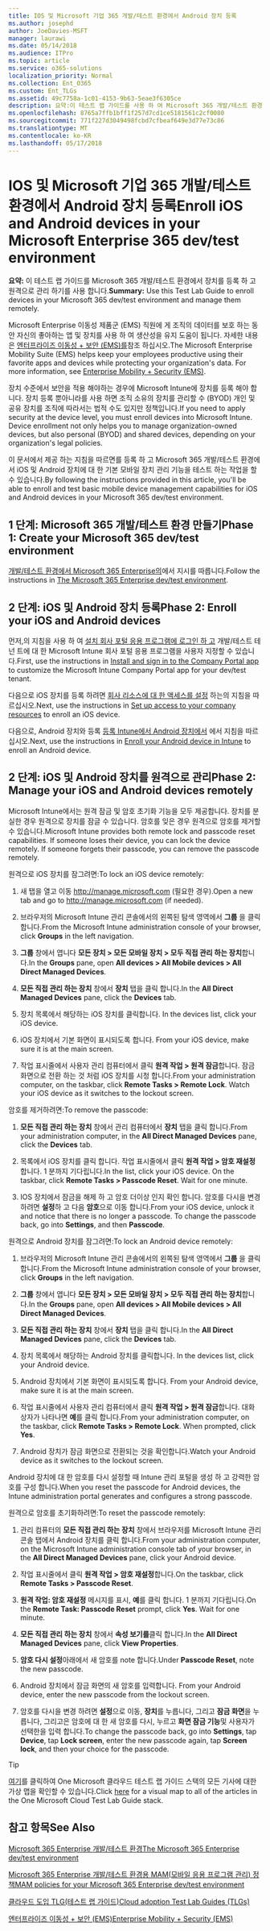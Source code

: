 ```yaml
---
title: IOS 및 Microsoft 기업 365 개발/테스트 환경에서 Android 장치 등록
ms.author: josephd
author: JoeDavies-MSFT
manager: laurawi
ms.date: 05/14/2018
ms.audience: ITPro
ms.topic: article
ms.service: o365-solutions
localization_priority: Normal
ms.collection: Ent_O365
ms.custom: Ent_TLGs
ms.assetid: 49c7758a-1c01-4153-9b63-5eae3f6305ce
description: 요약:이 테스트 랩 가이드를 사용 하 여 Microsoft 365 개발/테스트 환경에서 장치를 등록 하 고 원격으로 관리 하기를.
ms.openlocfilehash: 8765a7ffb1bff1f257d7cd1ce5181561c2cf0080
ms.sourcegitcommit: 771f227d3049498fcbd7cfbeaf649e3d77e73c86
ms.translationtype: MT
ms.contentlocale: ko-KR
ms.lasthandoff: 05/17/2018
---
```

# <a name="enroll-ios-and-android-devices-in-your-microsoft-enterprise-365-devtest-environment"></a><span data-ttu-id="421c4-103">IOS 및 Microsoft 기업 365 개발/테스트 환경에서 Android 장치 등록</span><span class="sxs-lookup"><span data-stu-id="421c4-103">Enroll iOS and Android devices in your Microsoft Enterprise 365 dev/test environment</span></span>

 <span data-ttu-id="421c4-104">**요약:** 이 테스트 랩 가이드를 Microsoft 365 개발/테스트 환경에서 장치를 등록 하 고 원격으로 관리 하기를 사용 합니다.</span><span class="sxs-lookup"><span data-stu-id="421c4-104">**Summary:** Use this Test Lab Guide to enroll devices in your Microsoft 365 dev/test environment and manage them remotely.</span></span>
  
<span data-ttu-id="421c4-p101">Microsoft Enterprise 이동성 제품군 (EMS) 직원에 게 조직의 데이터를 보호 하는 동안 자신의 좋아하는 앱 및 장치를 사용 하 여 생산성을 유지 도움이 됩니다. 자세한 내용은 [엔터프라이즈 이동성 + 보안 (EMS)를](https://www.microsoft.com/cloud-platform/enterprise-mobility-security)참조 하십시오.</span><span class="sxs-lookup"><span data-stu-id="421c4-p101">The Microsoft Enterprise Mobility Suite (EMS) helps keep your employees productive using their favorite apps and devices while protecting your organization's data. For more information, see [Enterprise Mobility + Security (EMS)](https://www.microsoft.com/cloud-platform/enterprise-mobility-security).</span></span>
  
<span data-ttu-id="421c4-p102">장치 수준에서 보안을 적용 해야하는 경우에 Microsoft Intune에 장치를 등록 해야 합니다. 장치 등록 뿐아니라를 사용 하면 조직 소유의 장치를 관리할 수 (BYOD) 개인 및 공유 장치를 조직에 따라서는 법적 수도 있지만 정책입니다.</span><span class="sxs-lookup"><span data-stu-id="421c4-p102">If you need to apply security at the device level, you must enroll devices into Microsoft Intune. Device enrollment not only helps you to manage organization-owned devices, but also personal (BYOD) and shared devices, depending on your organization's legal policies.</span></span>
  
<span data-ttu-id="421c4-109">이 문서에서 제공 하는 지침을 따르면를 등록 하 고 Microsoft 365 개발/테스트 환경에서 iOS 및 Android 장치에 대 한 기본 모바일 장치 관리 기능을 테스트 하는 작업을 할 수 있습니다.</span><span class="sxs-lookup"><span data-stu-id="421c4-109">By following the instructions provided in this article, you'll be able to enroll and test basic mobile device management capabilities for iOS and Android devices in your Microsoft 365 dev/test environment.</span></span>
  
## <a name="phase-1-create-your-microsoft-365-devtest-environment"></a><span data-ttu-id="421c4-110">1 단계: Microsoft 365 개발/테스트 환경 만들기</span><span class="sxs-lookup"><span data-stu-id="421c4-110">Phase 1: Create your Microsoft 365 dev/test environment</span></span>

<span data-ttu-id="421c4-111">[개발/테스트 환경에서 Microsoft 365 Enterprise의](the-microsoft-365-enterprise-dev-test-environment.md)에서 지시를 따릅니다.</span><span class="sxs-lookup"><span data-stu-id="421c4-111">Follow the instructions in [The Microsoft 365 Enterprise dev/test environment](the-microsoft-365-enterprise-dev-test-environment.md).</span></span>
  
## <a name="phase-2-enroll-your-ios-and-android-devices"></a><span data-ttu-id="421c4-112">2 단계: iOS 및 Android 장치 등록</span><span class="sxs-lookup"><span data-stu-id="421c4-112">Phase 2: Enroll your iOS and Android devices</span></span>

<span data-ttu-id="421c4-113">먼저,의 지침을 사용 하 여 [설치 회사 포털 응용 프로그램에 로그인 하 고](https://docs.microsoft.com/intune-user-help/install-and-sign-in-to-the-intune-company-portal-app-ios) 개발/테스트 테 넌 트에 대 한 Microsoft Intune 회사 포털 응용 프로그램을 사용자 지정할 수 있습니다.</span><span class="sxs-lookup"><span data-stu-id="421c4-113">First, use the instructions in [Install and sign in to the Company Portal app](https://docs.microsoft.com/intune-user-help/install-and-sign-in-to-the-intune-company-portal-app-ios) to customize the Microsoft Intune Company Portal app for your dev/test tenant.</span></span>

<span data-ttu-id="421c4-114">다음으로 iOS 장치를 등록 하려면 [회사 리소스에 대 한 액세스를 설정](https://docs.microsoft.com/intune-user-help/enroll-your-device-in-intune-ios) 하는의 지침을 따르십시오.</span><span class="sxs-lookup"><span data-stu-id="421c4-114">Next, use the instructions in [Set up access to your company resources](https://docs.microsoft.com/intune-user-help/enroll-your-device-in-intune-ios) to enroll an iOS device.</span></span>

<span data-ttu-id="421c4-115">다음으로, Android 장치와 등록 [등록 Intune에서 Android 장치에서](https://docs.microsoft.com/intune-user-help/enroll-your-device-in-intune-android) 에서 지침을 따르십시오.</span><span class="sxs-lookup"><span data-stu-id="421c4-115">Next, use the instructions in [Enroll your Android device in Intune](https://docs.microsoft.com/intune-user-help/enroll-your-device-in-intune-android) to enroll an Android device.</span></span>

## <a name="phase-2-manage-your-ios-and-android-devices-remotely"></a><span data-ttu-id="421c4-116">2 단계: iOS 및 Android 장치를 원격으로 관리</span><span class="sxs-lookup"><span data-stu-id="421c4-116">Phase 2: Manage your iOS and Android devices remotely</span></span>

<span data-ttu-id="421c4-p103">Microsoft Intune에서는 원격 잠금 및 암호 초기화 기능을 모두 제공합니다. 장치를 분실한 경우 원격으로 장치를 잠글 수 있습니다. 암호를 잊은 경우 원격으로 암호를 제거할 수 있습니다.</span><span class="sxs-lookup"><span data-stu-id="421c4-p103">Microsoft Intune provides both remote lock and passcode reset capabilities. If someone loses their device, you can lock the device remotely. If someone forgets their passcode, you can remove the passcode remotely.</span></span>
  
<span data-ttu-id="421c4-120">원격으로 iOS 장치를 잠그려면:</span><span class="sxs-lookup"><span data-stu-id="421c4-120">To lock an iOS device remotely:</span></span>
  
1.  <span data-ttu-id="421c4-121">새 탭을 열고 이동 http://manage.microsoft.com (필요한 경우).</span><span class="sxs-lookup"><span data-stu-id="421c4-121">Open a new tab and go to http://manage.microsoft.com (if needed).</span></span> 

2.  <span data-ttu-id="421c4-122">브라우저의 Microsoft Intune 관리 콘솔에서의 왼쪽된 탐색 영역에서 **그룹** 을 클릭 합니다.</span><span class="sxs-lookup"><span data-stu-id="421c4-122">From the Microsoft Intune administration console of your browser, click **Groups** in the left navigation.</span></span>

3. <span data-ttu-id="421c4-123">**그룹** 창에서 엽니다 **모든 장치 > 모든 모바일 장치 > 모두 직접 관리 하는 장치**합니다.</span><span class="sxs-lookup"><span data-stu-id="421c4-123">In the **Groups** pane, open **All devices > All Mobile devices > All Direct Managed Devices**.</span></span>
    
4. <span data-ttu-id="421c4-124">**모든 직접 관리 하는 장치** 창에서 **장치** 탭을 클릭 합니다.</span><span class="sxs-lookup"><span data-stu-id="421c4-124">In the **All Direct Managed Devices** pane, click the **Devices** tab.</span></span>
    
5. <span data-ttu-id="421c4-125">장치 목록에서 해당하는 iOS 장치를 클릭합니다. </span><span class="sxs-lookup"><span data-stu-id="421c4-125">In the devices list, click your iOS device.</span></span> 
    
6. <span data-ttu-id="421c4-126">iOS 장치에서 기본 화면이 표시되도록 합니다. </span><span class="sxs-lookup"><span data-stu-id="421c4-126">From your iOS device, make sure it is at the main screen.</span></span> 
    
7. <span data-ttu-id="421c4-p104">작업 표시줄에서 사용자 관리 컴퓨터에서 클릭 **원격 작업 > 원격 잠금**합니다. 잠금 화면으로 전환 하는 것 처럼 iOS 장치를 시청 합니다.</span><span class="sxs-lookup"><span data-stu-id="421c4-p104">From your administration computer, on the taskbar, click **Remote Tasks > Remote Lock**. Watch your iOS device as it switches to the lockout screen.</span></span>
    
<span data-ttu-id="421c4-129">암호를 제거하려면:</span><span class="sxs-lookup"><span data-stu-id="421c4-129">To remove the passcode:</span></span>
  
1. <span data-ttu-id="421c4-130">**모든 직접 관리 하는 장치** 창에서 관리 컴퓨터에서 **장치** 탭을 클릭 합니다.</span><span class="sxs-lookup"><span data-stu-id="421c4-130">From your administration computer, in the **All Direct Managed Devices** pane, click the **Devices** tab.</span></span>
    
2. <span data-ttu-id="421c4-p105">목록에서 iOS 장치를 클릭 합니다. 작업 표시줄에서 클릭 **원격 작업 > 암호 재설정**합니다. 1 분까지 기다립니다.</span><span class="sxs-lookup"><span data-stu-id="421c4-p105">In the list, click your iOS device. On the taskbar, click **Remote Tasks > Passcode Reset**. Wait for one minute.</span></span>
    
3. <span data-ttu-id="421c4-p106">IOS 장치에서 잠금을 해제 하 고 암호 더이상 인지 확인 합니다. 암호를 다시을 변경 하려면 **설정**하 고 다음 **암호**으로 이동 합니다.</span><span class="sxs-lookup"><span data-stu-id="421c4-p106">From your iOS device, unlock it and notice that there is no longer a passcode. To change the passcode back, go into **Settings**, and then **Passcode**.</span></span>
    
<span data-ttu-id="421c4-136">원격으로 Android 장치를 잠그려면:</span><span class="sxs-lookup"><span data-stu-id="421c4-136">To lock an Android device remotely:</span></span>
  
1. <span data-ttu-id="421c4-137">브라우저의 Microsoft Intune 관리 콘솔에서의 왼쪽된 탐색 영역에서 **그룹** 을 클릭 합니다.</span><span class="sxs-lookup"><span data-stu-id="421c4-137">From the Microsoft Intune administration console of your browser, click **Groups** in the left navigation.</span></span>
    
2. <span data-ttu-id="421c4-138">**그룹** 창에서 엽니다 **모든 장치 > 모든 모바일 장치 > 모두 직접 관리 하는 장치**합니다.</span><span class="sxs-lookup"><span data-stu-id="421c4-138">In the **Groups** pane, open **All devices > All Mobile devices > All Direct Managed Devices**.</span></span>
    
3. <span data-ttu-id="421c4-139">**모든 직접 관리 하는 장치** 창에서 **장치** 탭을 클릭 합니다.</span><span class="sxs-lookup"><span data-stu-id="421c4-139">In the **All Direct Managed Devices** pane, click the **Devices** tab.</span></span>
    
4. <span data-ttu-id="421c4-140">장치 목록에서 해당하는 Android 장치를 클릭합니다. </span><span class="sxs-lookup"><span data-stu-id="421c4-140">In the devices list, click your Android device.</span></span> 
    
5. <span data-ttu-id="421c4-141">Android 장치에서 기본 화면이 표시되도록 합니다. </span><span class="sxs-lookup"><span data-stu-id="421c4-141">From your Android device, make sure it is at the main screen.</span></span> 
    
6. <span data-ttu-id="421c4-p107">작업 표시줄에서 사용자 관리 컴퓨터에서 클릭 **원격 작업 > 원격 잠금**합니다. 대화 상자가 나타나면 **예**를 클릭 합니다.</span><span class="sxs-lookup"><span data-stu-id="421c4-p107">From your administration computer, on the taskbar, click **Remote Tasks > Remote Lock**. When prompted, click **Yes**.</span></span>
    
7. <span data-ttu-id="421c4-144">Android 장치가 잠금 화면으로 전환되는 것을 확인합니다.</span><span class="sxs-lookup"><span data-stu-id="421c4-144">Watch your Android device as it switches to the lockout screen.</span></span>
    
<span data-ttu-id="421c4-145">Android 장치에 대 한 암호를 다시 설정할 때 Intune 관리 포털을 생성 하 고 강력한 암호를 구성 합니다.</span><span class="sxs-lookup"><span data-stu-id="421c4-145">When you reset the passcode for Android devices, the Intune administration portal generates and configures a strong passcode.</span></span>
  
<span data-ttu-id="421c4-146">원격으로 암호를 초기화하려면:</span><span class="sxs-lookup"><span data-stu-id="421c4-146">To reset the passcode remotely:</span></span>
  
1. <span data-ttu-id="421c4-147">관리 컴퓨터의 **모든 직접 관리 하는 장치** 창에서 브라우저를 Microsoft Intune 관리 콘솔 탭에서 Android 장치를 클릭 합니다.</span><span class="sxs-lookup"><span data-stu-id="421c4-147">From your administration computer, on the Microsoft Intune administration console tab of your browser, in the **All Direct Managed Devices** pane, click your Android device.</span></span>
    
2. <span data-ttu-id="421c4-148">작업 표시줄에서 클릭 **원격 작업 > 암호 재설정**합니다.</span><span class="sxs-lookup"><span data-stu-id="421c4-148">On the taskbar, click **Remote Tasks > Passcode Reset**.</span></span>
    
3. <span data-ttu-id="421c4-p108">**원격 작업: 암호 재설정** 메시지를 표시, **예**를 클릭 합니다. 1 분까지 기다립니다.</span><span class="sxs-lookup"><span data-stu-id="421c4-p108">On the **Remote Task: Passcode Reset** prompt, click **Yes**. Wait for one minute.</span></span>
    
4. <span data-ttu-id="421c4-151">**모든 직접 관리 하는 장치** 창에서 **속성 보기를**클릭 합니다.</span><span class="sxs-lookup"><span data-stu-id="421c4-151">In the **All Direct Managed Devices** pane, click **View Properties**.</span></span>
    
5. <span data-ttu-id="421c4-152">**암호 다시 설정**아래에서 새 암호를 note 합니다.</span><span class="sxs-lookup"><span data-stu-id="421c4-152">Under **Passcode Reset**, note the new passcode.</span></span>
    
6. <span data-ttu-id="421c4-153">Android 장치에서 잠금 화면의 새 암호를 입력합니다. </span><span class="sxs-lookup"><span data-stu-id="421c4-153">From your Android device, enter the new passcode from the lockout screen.</span></span> 
    
7. <span data-ttu-id="421c4-154">암호를 다시을 변경 하려면 **설정**으로 이동, **장치**를 누릅니다, 그리고 **잠금 화면**을 누릅니다, 그리고은 암호에 대 한 새 암호를 다시, 누르고 **화면 잠금 기능**및 사용자가 선택한을 입력 합니다.</span><span class="sxs-lookup"><span data-stu-id="421c4-154">To change the passcode back, go into **Settings**, tap **Device**, tap **Lock screen**, enter the new passcode again, tap **Screen lock**, and then your choice for the passcode.</span></span>
    

> [!TIP]
> <span data-ttu-id="421c4-155">[여기](http://aka.ms/catlgstack)를 클릭하여 One Microsoft 클라우드 테스트 랩 가이드 스택의 모든 기사에 대한 가상 맵을 확인할 수 있습니다.</span><span class="sxs-lookup"><span data-stu-id="421c4-155">Click [here](http://aka.ms/catlgstack) for a visual map to all of the articles in the One Microsoft Cloud Test Lab Guide stack.</span></span>
  
## <a name="see-also"></a><span data-ttu-id="421c4-156">참고 항목</span><span class="sxs-lookup"><span data-stu-id="421c4-156">See Also</span></span>

[<span data-ttu-id="421c4-157">Microsoft 365 Enterprise 개발/테스트 환경</span><span class="sxs-lookup"><span data-stu-id="421c4-157">The Microsoft 365 Enterprise dev/test environment</span></span>](the-microsoft-365-enterprise-dev-test-environment.md)
  
[<span data-ttu-id="421c4-158">Microsoft 365 Enterprise 개발/테스트 환경용 MAM(모바일 응용 프로그램 관리) 정책</span><span class="sxs-lookup"><span data-stu-id="421c4-158">MAM policies for your Microsoft 365 Enterprise dev/test environment</span></span>](mam-policies-for-your-microsoft-365-enterprise-dev-test-environment.md)
  
[<span data-ttu-id="421c4-159">클라우드 도입 TLG(테스트 랩 가이드)</span><span class="sxs-lookup"><span data-stu-id="421c4-159">Cloud adoption Test Lab Guides (TLGs)</span></span>](cloud-adoption-test-lab-guides-tlgs.md)

[<span data-ttu-id="421c4-160">엔터프라이즈 이동성 + 보안 (EMS)</span><span class="sxs-lookup"><span data-stu-id="421c4-160">Enterprise Mobility + Security (EMS)</span></span>](https://www.microsoft.com/cloud-platform/enterprise-mobility-security)


